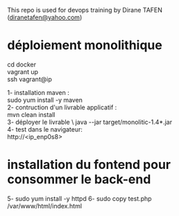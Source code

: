 This repo is used for devops training by Dirane TAFEN (diranetafen@yahoo.com)
# déploiement monolithique
cd docker \
vagrant up \
ssh vagrant@ip 

1- installation maven :\
sudo yum install -y maven \
2- contruction d'un livrable applicatif : \
mvn clean install \
3- déployer le livrable \ 
java --jar target/monolitic-1.4*.jar \
4- test dans le navigateur: \
http://<ip_enp0s8>

# installation du fontend pour consommer le back-end
5-  sudo yum install -y httpd
6-  sudo copy  test.php /var/www/html/index.html

